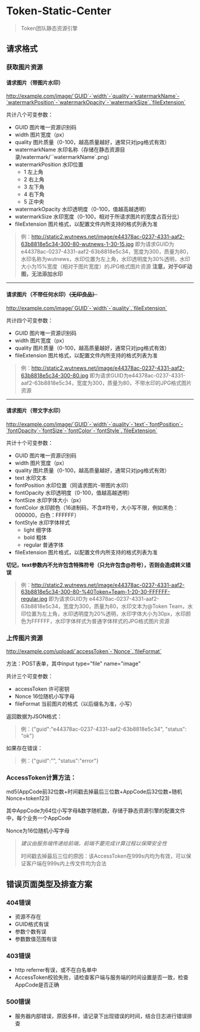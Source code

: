 # Token-Static-Center

> Token团队静态资源引擎

## 请求格式
### 获取图片资源
#### 请求图片（带图片水印）
http://example.com/image/`GUID`-`width`-`quality`-`watermarkName`-`watermarkPosition`-`watermarkOpacity`-`watermarkSize`.`fileExtension`

共计八个可变参数：

- GUID 图片唯一资源识别码
- width 图片宽度（px）
- quality 图片质量（0-100，越高质量越好，通常只对jpg格式有效）
- watermarkName 水印名称（存储在静态资源目录/watermark/``watermarkName`.png）
- watermarkPosition 水印位置
  - 1 左上角
  - 2 右上角
  - 3 左下角
  - 4 右下角
  - 5 正中央
- watermarkOpacity 水印透明度（0-100，值越高越透明）
- watermarkSize 水印宽度（0-100，相对于所请求图片的宽度占百分比）
- fileExtension 图片格式，以配置文件内所支持的格式列表为准

> 例：http://static2.wutnews.net/image/e44378ac-0237-4331-aaf2-63b8818e5c34-300-80-wutnews-1-30-15.jpg 即为请求GUID为 e44378ac-0237-4331-aaf2-63b8818e5c34，宽度为300，质量为80，水印名称为wutnews，水印位置为左上角，水印透明度为30%透明，水印大小为15%宽度（相对于图片宽度）的JPG格式图片资源
**注意，对于GIF动图，无法添加水印**

------

#### 请求图片（不带任何水印）~~（无印良品）~~
http://example.com/image/`GUID`-`width`-`quality`.`fileExtension`

共计四个可变参数：

- GUID 图片唯一资源识别码
- width 图片宽度（px）
- quality 图片质量（0-100，越高质量越好，通常只对jpg格式有效）
- fileExtension 图片格式，以配置文件内所支持的格式列表为准

> 例：http://static2.wutnews.net/image/e44378ac-0237-4331-aaf2-63b8818e5c34-300-80.jpg 即为请求GUID为e44378ac-0237-4331-aaf2-63b8818e5c34，宽度为300，质量为80，不带水印的JPG格式图片资源

------

#### 请求图片（带文字水印）

http://example.com/image/`GUID`-`width`-`quality`-`text`-`fontPosition`-`fontOpacity`-`fontSize`-`fontColor`-`fontStyle`.`fileExtension`

共计十个可变参数：

- GUID 图片唯一资源识别码
- width 图片宽度（px）
- quality 图片质量（0-100，越高质量越好，通常只对jpg格式有效）
- text 水印文本
- fontPosition 水印位置（同请求图片-带图片水印）
- fontOpacity 水印透明度（0-100，值越高越透明）
- fontSize 水印字体大小（px）
- fontColor 水印颜色（16进制码，不含#符号，大小写不限，例如黑色：000000，白色：FFFFFF）
- fontStyle 水印字体样式
  - light 细字体
  - bold 粗体
  - regular 普通字体
- fileExtension 图片格式，以配置文件内所支持的格式列表为准

**切记，text参数内不允许包含特殊符号（只允许包含@符号），否则会造成转义错误**

> 例：http://static2.wutnews.net/image/e44378ac-0237-4331-aaf2-63b8818e5c34-300-80-%40Token+Team-1-20-30-FFFFFF-regular.jpg 即为请求GUID为 e44378ac-0237-4331-aaf2-63b8818e5c34，宽度为300，质量为80，水印文本为@Token Team，水印位置为左上角，水印透明度为20%透明，水印字体大小为30px，水印颜色为FFFFFF，水印字体样式为普通字体样式的JPG格式图片资源



### 上传图片资源

http://example.com/upload/`accessToken`-`Nonce`.`fileFormat`

方法：POST表单，其中input type="file" name="image"

共计三个可变参数：

- accessToken 许可密钥
- Nonce 16位随机小写字母
- fileFormat 当前图片的格式（以后缀名为准，小写）

返回数据为JSON格式：

> 例：{"guid":"e44378ac-0237-4331-aaf2-63b8818e5c34", "status": "ok"}

如果存在错误：

> 例：{"guid":"", "status":"error"}

### AccessToken计算方法：

md5(AppCode前32位数+时间戳去掉最后三位数+AppCode后32位数+随机Nonce+token123)

其中AppCode为64位小写字母&数字随机数，存储于静态资源引擎的配置文件中，每个业务一个AppCode

Nonce为16位随机小写字母

> *建议由服务端传递给前端，前端不要完成计算过程以保障安全性*
>
> 时间戳去掉最后三位的原因：该AccessToken在999s内均为有效，可以保证客户端在999s内上传文件均为合法



## 错误页面类型及排查方案

### 404错误

- 资源不存在
- GUID格式有误
- 参数个数有误
- 参数数值范围有误

### 403错误

- http referrer有误，或不在白名单中
- AccessToken校验失败，请检查客户端与服务端的时间设置是否一致，检查AppCode是否正确

### 500错误

- 服务器内部错误，原因多样，请记录下出现错误的时间，结合日志进行错误排查